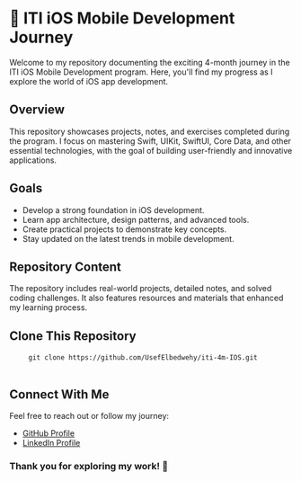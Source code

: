 <html>
<body>
    <h1>📱 ITI iOS Mobile Development Journey</h1>
    <p>
        Welcome to my repository documenting the exciting 4-month journey in the ITI iOS Mobile Development program. 
        Here, you'll find my progress as I explore the world of iOS app development.
    </p>

<h2> Overview</h2>
    <p>
        This repository showcases projects, notes, and exercises completed during the program. 
        I focus on mastering Swift, UIKit, SwiftUI, Core Data, and other essential technologies, 
        with the goal of building user-friendly and innovative applications.
    </p>
    <h2> Goals</h2>
    <ul>
        <li>Develop a strong foundation in iOS development.</li>
        <li>Learn app architecture, design patterns, and advanced tools.</li>
        <li>Create practical projects to demonstrate key concepts.</li>
        <li>Stay updated on the latest trends in mobile development.</li>
    </ul>

  <h2> Repository Content</h2>
    <p>
        The repository includes real-world projects, detailed notes, and solved coding challenges. 
        It also features resources and materials that enhanced my learning process.
    </p>
    <h2> Clone This Repository</h2>
    <pre>
    <code>git clone https://github.com/UsefElbedwehy/iti-4m-IOS.git</code>
    </pre>

 <h2> Connect With Me</h2>
    <p>
        Feel free to reach out or follow my journey:
        <ul>
            <li><a href="https://github.com/UsefElbedwehy">GitHub Profile</a></li>
            <li><a href="https://www.linkedin.com/in/usefelbedwehy/">LinkedIn Profile</a></li>
        </ul>
    </p>

 <h3>Thank you for exploring my work! 🌟</h3>
</body>
</html>
